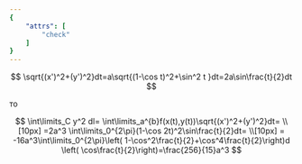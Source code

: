 ```yaml
---
{
    "attrs": [
        "check"
    ]
}
---
```


$$ \sqrt{(x')^2+(y')^2}dt=a\sqrt{(1-\cos t)^2+\sin^2 t }dt=2a\sin\frac{t}{2}dt $$

то

$$ \int\limits_C y^2 dl= \int\limits_a^{b}f(x(t),y(t))\sqrt{(x')^2+(y')^2}dt= \\[10px] =2a^3 \int\limits_0^{2\pi}(1-\cos 2t)^2\sin\frac{t}{2}dt= \\[10px] = -16a^3\int\limits_0^{2\pi}\left(   1-\cos^2\frac{t}{2}+\cos^4\frac{t}{2}\right)d \left( \cos\frac{t}{2}\right)=\frac{256}{15}a^3 $$